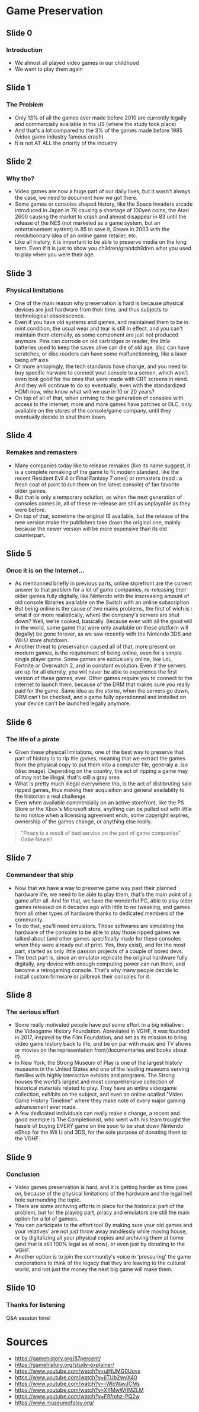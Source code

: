 # Game Preservation
## Slide 0
### Introduction

- We almost all played video games in our childhood
- We want to play them again

## Slide 1
### The Problem

- Only 13% of all the games ever made before 2010 are currently legally and commercially available in ths US (where the study took place)
- And that's a lot compared to the 3% of the games made before 1985 (video game industry famous crash)
- It is not AT ALL the priority of the industry

## Slide 2
### Why tho?

- Video games are now a huge part of our daily lives, but it wasn't always the case, we need to document how we got there.
- Some games or consoles shaped history, like the Space Invaders arcade introduced in Japan in 78 causing a shortage of 100yen coins, the Atari 2600 causing the market to crash and almost disappear in 83 until the release of the NES (not marketed as a game system, but an entertainement system) in 85 to save it, Steam in 2003 with the revolutionnary idea of an online game retailer, etc.
- Like all history, it is important to be able to preserve media on the long term. Even if it is just to show you children/grandchildren what you used to play when you were their age.

## Slide 3
### Physical limitations

- One of the main reason why preservation is hard is because physical devices are just hardware from their time, and thus subjects to technological obsolescence.
- Even if you have old systems and games, and maintained them to be in mint condition, the usual wear and tear is still in effect, and you can't maintain them eternally, as some component are just not produced anymore. Pins can corrode on old cartridges or reader, the little batteries used to keep the saves alive can die of old age, disc can have scratches, or disc readers can have some malfunctionning, like a laser being off axis.
- Or more annoyingly, the tech standards have change, and you need to buy specific harware to connect yout console to a screen, which won't even look good for the ones that were made with CRT screens in mind. And they will ocntinue to do so eventually, even with the standardized HDMI now, who know what will we use in 10 or 20 years?
- On top of all of that, when arriving to the generation of consoles with access to the internet, more and more games have patches or DLC, only available on the stores of the console/game company, until they eventually decide to shut them down.

## Slide 4
### Remakes and remasters

- Many companies today like to release remakes (like its name suggest, it is a complete remaking of the game to fit modern standard, like the recent Resident Evil 4 or Final Fantasy 7 ones) or remasters (read : a fresh coat of paint to run them on the latest console) of fan favorite older games. 
- But that is only a temporary solution, as when the next generation of consoles comes in, all of these re-release are still as unplayable as they were before. 
- On top of that, sometime the original IS available, but the release of the new version make the publishers take down the original one, mainly because the newer version will be more expensive than its old counterpart.

## Slide 5
### Once it is on the Internet...

- As mentionned briefly in previous parts, online storefront are the current answer to that problem for a lot of game companies, re-releasing their older games fully digitally, like Nintendo with the inscreasing amount of old console libraries available on the Switch with an online subscription
- But being online is the cause of two mains problems, the first of wich is : what if (or more realistically, when) the company's servers are shut down? Well, we're cooked, basically. Because even with all the good will in the world, some game that were only available on these platform will (legally) be gone forever, as we saw recently with the Nintendo 3DS and Wii U store shutdown.
- Another threat to preservation caused all of that, more present on modern games, is the requirement of being online, even for a simple single player game. Some games are exclusively online, like LoL, Fortnite or Overwatch 2, and in constant evolution. Even if the servers are up for all eternity, you will never be able to experience the first version of these games, ever. Other games require you to connect to the internet to launch them, because of the DRM that makes sure you really paid for the game. Same idea as the stores, when the servers go down, DRM can't be checked, and a game fully operationnal and installed on your device can't be launched legally anymore.

## Slide 6
### The life of a pirate

- Given these physical limitations, one of the best way to preserve that part of history is to rip the games, meaning that we extract the games from the physical copy to put them into a computer file, generaly a .iso (disc image). Depending on the country, the act of ripping a game may of may not be illegal, that's still a gray area
- What is pretty much illegal everywhere tho, is the act of distibruting said ripped games, thus making their acquisition and general availabilty to the historian a real challenge
- Even when available commercially on an active storefront, like the PS Store or the Xbox's Microsoft store, anything can be pulled out with little to no notice when a licensing agreement ends, some copyright expires, ownership of the games change, or anything else really.
> "Piracy is a result of bad service on the part of game companies" Gabe Newell

## Slide 7
### Commandeer that ship

- Now that we have a way to preserve game way past their planned hardware life, we need to be able to play them, that's the main point of a game after all. And for that, we have the wonderful PC, able to play older games released on it decades ago with little to no tweaking, and games from all other types of hardware thanks to dedicated members of the community.
- To do that, you'll need emulators. Those softwares are simulating the hardware of the consoles to be able to play those ripped games we talked about (and other games specifically made for these consoles when they were already out of print. Yes, they exist), and for the most part, started as only little passion projects of a couple of bored devs.
- The best part is, since an emulator replicate the original hardware fully digitally, any device with enough computing power can run them, and become a retrogaming console. That's why many people decide to install custom firmware or jailbreak their consoles for it.

## Slide 8
### The serious effort

- Some really motivated people have put some effort in a big initiative : the Videogame History Foundation. Abreviated in VGHF, it was founded in 2017, inspired by the Film Foundation, and set as its mission to bring video game history back to life, and be on par with music and TV shows or movies on the representation front(documentaries and books about it).
- In New York, the Strong Museum of Play is one of the largest history museums in the United States and one of the leading museums serving families with highly interactive exhibits and programs. The Strong houses the world’s largest and most comprehensive collection of historical materials related to play. They have an entire videogame collection, exhibits on the subject, and even an online ocalled "Video Game History Timeline" where they make note of every major gaming advancement ever made.
- A few dedicated individuals can really make a change, a recent and good exemple is The Completionist, who went with his team trought the hassle of buying EVERY game on the soon to be shut down Nintendo eShop for the Wii U and 3DS, for the sole purpose of donating them to the VGHF.
  
## Slide 9
### Conclusion

- Video games preservation is hard, and it is getting harder as time goes on, because of the physical limitations of the hardware and the legal hell hole surrounding the topic.
- There are some archiving efforts in place for the historical part of the problem, but for the playing part, piracy and emulators are still the main option for a lot of gamers.
- You can participate to the effort too! By making sure your old games and your relatives' are not just throw away mindlessly while moving house, or by digitalizing all your physical copies and archiving them at home (and that is still 100% legal as of now), or even just by donating to the VGHF.
- Another option is to join the community's voice in 'pressuring' the game corporations to think of the legacy that they are leaving to the cultural world, and not just the money the next big game will make them.

## Slide 10
### Thanks for listening

Q&A session time!

# Sources

+ https://gamehistory.org/87percent/
+ https://gamehistory.org/study-explainer/
+ https://www.youtube.com/watch?v=ujHUMG0Uovs
+ https://www.youtube.com/watch?v=jiTUb2wvX40
+ https://www.youtube.com/watch?v=-WIcWavJCMs
+ https://www.youtube.com/watch?v=XYMwWfIMZLM
+ https://www.youtube.com/watch?v=F9fmhz-PQ2w
+ https://www.museumofplay.org/
